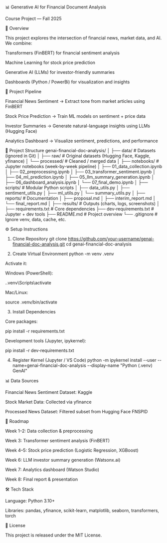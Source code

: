 📊 Generative AI for Financial Document Analysis

Course Project — Fall 2025

📌 Overview

This project explores the intersection of financial news, market data, and AI.
We combine:

Transformers (FinBERT) for financial sentiment analysis

Machine Learning for stock price prediction

Generative AI (LLMs) for investor-friendly summaries

Dashboards (Python / PowerBi) for visualization and insights

🔄 Project Pipeline

Financial News Sentiment → Extract tone from market articles using FinBERT

Stock Price Prediction → Train ML models on sentiment + price data

Investor Summaries → Generate natural-language insights using LLMs (Hugging Face)

Analytics Dashboard → Visualize sentiment, predictions, and performance

📂 Project Structure
genai-financial-doc-analysis/
│
├── data/                  # Datasets (ignored in Git)
│   ├── raw/               # Original datasets (Hugging Face, Kaggle, yfinance)
│   └── processed/         # Cleaned / merged data
│
├── notebooks/             # Jupyter notebooks (week-by-week pipeline)
│   ├── 01_data_collection.ipynb
│   ├── 02_preprocessing.ipynb
│   ├── 03_transformer_sentiment.ipynb
│   ├── 04_ml_prediction.ipynb
│   ├── 05_llm_summary_generation.ipynb
│   ├── 06_dashboard_analysis.ipynb
│   └── 07_final_demo.ipynb
│
├── scripts/               # Modular Python scripts
│   ├── data_utils.py
│   ├── sentiment_utils.py
│   ├── ml_utils.py
│   └── summary_utils.py
│
├── reports/               # Documentation
│   ├── proposal.md
│   ├── interim_report.md
│   └── final_report.md
│
├── results/               # Outputs (charts, logs, screenshots)
│
├── requirements.txt       # Core dependencies
├── dev-requirements.txt   # Jupyter + dev tools
├── README.md              # Project overview
└── .gitignore             # Ignore venv, data, cache, etc.


⚙️ Setup Instructions
1. Clone Repository
git clone https://github.com/your-username/genai-financial-doc-analysis.git
cd genai-financial-doc-analysis

2. Create Virtual Environment
python -m venv .venv


Activate it:

Windows (PowerShell):

.\.venv\Scripts\activate


Mac/Linux:

source .venv/bin/activate

3. Install Dependencies

Core packages:

pip install -r requirements.txt


Development tools (Jupyter, ipykernel):

pip install -r dev-requirements.txt

4. Register Kernel (Jupyter / VS Code)
python -m ipykernel install --user --name=genai-financial-doc-analysis --display-name "Python (.venv) GenAI"

📊 Data Sources

Financial News Sentiment Dataset: Kaggle

Stock Market Data: Collected via yfinance

Processed News Dataset: Filtered subset from Hugging Face FNSPID

🚀 Roadmap

Week 1–2: Data collection & preprocessing

Week 3: Transformer sentiment analysis (FinBERT)

Week 4–5: Stock price prediction (Logistic Regression, XGBoost)

Week 6: LLM investor summary generation (Watsonx.ai)

Week 7: Analytics dashboard (Watson Studio)

Week 8: Final report & presentation

🛠️ Tech Stack

Language: Python 3.10+

Libraries: pandas, yfinance, scikit-learn, matplotlib, seaborn, transformers, torch

📜 License

This project is released under the MIT License.